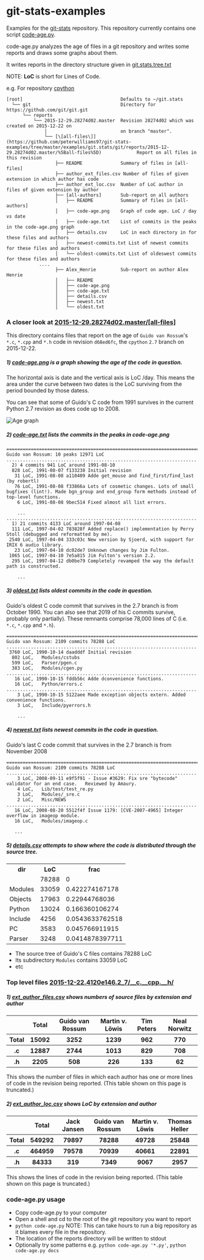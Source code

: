 # git-stats-examples
Examples for the [git-stats](https://github.com/peterwilliams97/git-stats) repository.  This repository currently contains one script [code-age.py](https://github.com/peterwilliams97/git-stats/blob/master/code-age.py).

code-age.py analyzes the age of files in a git repository and writes some reports and draws some graphs about them.

It writes reports in the directory structure given in [git.stats.tree.txt](https://github.com/peterwilliams97/git-stats/blob/master/examples/git.stats.tree.txt)

NOTE: __LoC__ is short for Lines of Code.

e.g. For repository [cpython](https://github.com/python/cpython.git)

    [root]                                    Defaults to ~/git.stats
      └── git                                 Directory for https://github.com/git/git.git
          └── reports
              └── 2015-12-29.28274d02.master  Revision 28274d02 which was created on 2015-12-22 on
                  │                           on branch "master".
                  └── [\[all-files\]](https://github.com/peterwilliams97/git-stats-examples/tree/master/examples/git.stats/git/reports/2015-12-29.28274d02.master/%5Ball-files%5D)             Report on all files in this revision
                      ├── README              Summary of files in [all-files]
                      ├── author_ext_files.csv Number of files of given extension in which author has code
                      ├── author_ext_loc.csv  Number of LoC author in files of given extension by author
                      ├── [all-authors]       Sub-report on all authors
                      │   ├── README          Summary of files in [all-authors]
                      │   ├── code-age.png    Graph of code age. LoC / day vs date
                      │   ├── code-age.txt    List of commits in the peaks in the code-age.png graph
                      │   ├── details.csv     LoC in each directory in for these files and authors
                      │   ├── newest-commits.txt List of newest commits for these files and authors
                      │   └── oldest-commits.txt List of oldeswest commits for these files and authors
                ....
                      ├── Alex_Henrie         Sub-report on author Alex Henrie
                      │   ├── README
                      │   ├── code-age.png
                      │   ├── code-age.txt
                      │   ├── details.csv
                      │   ├── newest.txt
                      │   └── oldest.txt


### A closer look at [2015-12-29.28274d02.master/\[all-files\]](https://github.com/peterwilliams97/git-stats-examples/tree/master/examples/git.stats/git/reports/2015-12-29.28274d02.master/%5Ball-files%5D)

This directory contains files that report on the age of `Guido van Rossum`'s `*.c`, `*.cpp` and `*.h`
code in revision `d68ed6fc`, the `cpython` `2.7` branch on 2015-12-22.

##### 1) [code-age.png](https://github.com/peterwilliams97/git-stats/blob/master/examples/git.stats/cpython/reports/2015-12-22.4120e146.2_7/__c.__cpp.__h/Guido_van_Rossum/code-age.png) is a graph showing the age of the code in question.

The horizontal axis is date and the vertical axis is LoC /day. This means the area under the curve
between two dates is the LoC surviving from the period bounded by those datess.

You can see that some of Guido's C code from 1991 survives in the current Python 2.7 revision as
does code up to 2008.

![Age graph](https://github.com/peterwilliams97/git-stats/blob/master/examples/git.stats/cpython/reports/2015-12-22.4120e146.2_7/__c.__cpp.__h/Guido_van_Rossum/code-age.png)


##### 2) [code-age.txt](https://github.com/peterwilliams97/git-stats/blob/master/examples/git.stats/cpython/reports/2015-12-22.4120e146.2_7/__c.__cpp.__h/Guido_van_Rossum/code-age.txt) lists the commits in the peaks in code-age.png

    ================================================================================
    Guido van Rossum: 10 peaks 12971 LoC
    ................................................................................
      2) 4 commits 941 LoC around 1991-08-10
      828 LoC, 1991-08-07 f133238 Initial revision
       31 LoC, 1991-08-08 a110409 Adde get_mouse and find_first/find_last (by robertl)
       76 LoC, 1991-08-08 f33866a Lots of cosmetic changes. Lots of small bugfixes (lint!). Made bgn_group and end_group form methods instead of top-level functions.
        6 LoC, 1991-08-08 9bec514 Fixed almost all list errors.

        ...
    ................................................................................
      1) 21 commits 4133 LoC around 1997-04-08
      111 LoC, 1997-04-02 783828f Added replace() implementation by Perry Stoll (debugged and reformatted by me).
     2540 LoC, 1997-04-04 333c03c New version by Sjoerd, with support for IRIX 6 audio library.
       23 LoC, 1997-04-10 dc02de7 Unknown changes by Jim Fulton.
     1065 LoC, 1997-04-10 7e5a815 Jim Fulton's version 2.2.
      295 LoC, 1997-04-12 db0be79 Completely revamped the way the default path is constructed.

        ...

##### 3) [oldest.txt](https://github.com/peterwilliams97/git-stats/blob/master/examples/git.stats/cpython/reports/2015-12-22.4120e146.2_7/__c.__cpp.__h/Guido_van_Rossum/oldest.txt) lists oldest commits in the code in question.

Guido's oldest C code commit that survives in the 2.7 branch is from October 1990. You can also see
that 2019 of his C commits survive, probably only partially). These remnants comprise 78,000
lines of C (i.e. `*.c`, `*.cpp` and `*.h`).

    ================================================================================
    Guido van Rossum: 2109 commits 78288 LoC
    ................................................................................
     3760 LoC, 1990-10-14 daadddf Initial revision
      802 LoC,   Modules/cstubs
      599 LoC,   Parser/pgen.c
      383 LoC,   Modules/cgen.py
    ................................................................................
       16 LoC, 1990-10-15 fddb56c Adde dconvenience functions.
       16 LoC,   Python/errors.c
    ................................................................................
        3 LoC, 1990-10-15 5122aee Made exception objects extern. Added convenience functions.
        3 LoC,   Include/pyerrors.h

        ...

##### 4) [newest.txt](https://github.com/peterwilliams97/git-stats/blob/master/examples/git.stats/cpython/reports/2015-12-22.4120e146.2_7/__c.__cpp.__h/Guido_van_Rossum/newest.txt) lists newest commits in the code in question.

Guido's last C code commit that survives in the 2.7 branch is from November 2008

    ================================================================================
    Guido van Rossum: 2109 commits 78288 LoC
    ................................................................................
        3 LoC, 2008-09-11 e9f5f91 - Issue #3629: Fix sre "bytecode" validator for an end case.   Reviewed by Amaury.
        4 LoC,   Lib/test/test_re.py
        3 LoC,   Modules/_sre.c
        2 LoC,   Misc/NEWS
    ................................................................................
       16 LoC, 2008-08-20 5512f4f Issue 1179: [CVE-2007-4965] Integer overflow in imageop module.
       16 LoC,   Modules/imageop.c

       ...

##### 5) [details.csv](https://github.com/peterwilliams97/git-stats/blob/master/examples/git.stats/cpython/reports/2015-12-22.4120e146.2_7/__c.__cpp.__h/Guido_van_Rossum/details.csv) attempts to show where the code is distributed through the source tree.

<table>
<tr><th>dir</th><th>LoC</th><th>frac</th></tr>
<tr><td></td><td>78288</td><td>0</td></tr>
<tr><td>Modules</td><td>33059</td><td>0.422274167178</td></tr>
<tr><td>Objects</td><td>17963</td><td>0.22944768036</td></tr>
<tr><td>Python</td><td>13024</td><td>0.166360106274</td></tr>
<tr><td>Include</td><td>4256</td><td>0.0543633762518</td></tr>
<tr><td>PC</td><td>3583</td><td>0.045766911915</td></tr>
<tr><td>Parser</td><td>3248</td><td>0.0414878397711</td></tr>
</table>

* The source tree of Guido's C files contains 78288 LoC
* Its subdirectory `Modules` contains 33059 LoC
* etc


### Top level files [2015-12-22.4120e146.2_7/__c.__cpp.__h/](https://github.com/peterwilliams97/git-stats/tree/master/examples/git.stats/cpython/reports/2015-12-22.4120e146.2_7/__c.__cpp.__h/)

##### 1) [ext_author_files.csv](https://github.com/peterwilliams97/git-stats/blob/master/examples/git.stats/cpython/reports/2015-12-22.4120e146.2_7/__c.__cpp.__h/ext_author_files.csv) shows numbers of source files by extension and author

<table><tr><th></th><th>Total</th><th>Guido van Rossum</th><th>Martin v. Löwis</th><th>Tim Peters</th><th>Neal Norwitz</th></tr><tr><th>Total</th><th>15092</th><th>3252</th><th>1239</th><th>962</th><th>770</th></tr><tr><th>.c</th><th>12887</th><th>2744</th><th>1013</th><th>829</th><th>708</th></tr><tr><th>.h</th><th>2205</th><th>508</th><th>226</th><th>133</th><th>62</th></tr></table>

This shows the number of files in which each author has one or more lines of code in the revision
being reported. (This table shown on this page is truncated.)

##### 2) [ext_author_loc.csv](https://github.com/peterwilliams97/git-stats/blob/master/examples/git.stats/cpython/reports/2015-12-22.4120e146.2_7/__c.__cpp.__h/ext_author_loc.csv) shows LoC by extension and author

<table><tr><th></th><th>Total</th><th>Jack Jansen</th><th>Guido van Rossum</th><th>Martin v. Löwis</th><th>Thomas Heller</th></tr><tr><th>Total</th><th>549292</th><th>79897</th><th>78288</th><th>49728</th><th>25848</th></tr><tr><th>.c</th><th>464959</th><th>79578</th><th>70939</th><th>40661</th><th>22891</th></tr><tr><th>.h</th><th>84333</th><th>319</th><th>7349</th><th>9067</th><th>2957</th></tr></table>

This shows the lines of code in the revision being reported. (This table shown on this page is truncated.)

### code-age.py usage

* Copy code-age.py to your computer
* Open a shell and cd to the root of the git repository you want to report
* `python code-age.py` NOTE: This can take hours to run a big repository as it blames every file in the repository.
* The location of the reports directory will be written to stdout
* Optionally try some patterns e.g. `python code-age.py '*.py'`, `python code-age.py docs`

